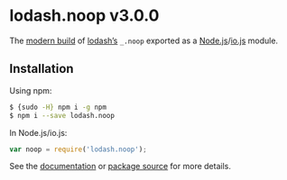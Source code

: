 # lodash.noop v3.0.0

The [modern build](https://github.com/lodash/lodash/wiki/Build-Differences) of [lodash’s](https://lodash.com/) `_.noop` exported as a [Node.js](http://nodejs.org/)/[io.js](https://iojs.org/) module.

## Installation

Using npm:

```bash
$ {sudo -H} npm i -g npm
$ npm i --save lodash.noop
```

In Node.js/io.js:

```js
var noop = require('lodash.noop');
```

See the [documentation](https://lodash.com/docs#noop) or [package source](https://github.com/lodash/lodash/blob/3.0.0-npm-packages/lodash.noop) for more details.

